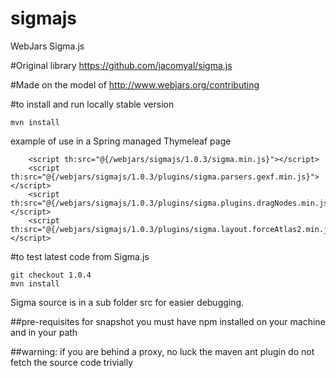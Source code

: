 # sigmajs
WebJars Sigma.js

#Original library
https://github.com/jacomyal/sigma.js

#Made on the model of
http://www.webjars.org/contributing


#to install and run locally stable version
```
mvn install
```

example of use in a Spring managed Thymeleaf page
```
    <script th:src="@{/webjars/sigmajs/1.0.3/sigma.min.js}"></script>
    <script th:src="@{/webjars/sigmajs/1.0.3/plugins/sigma.parsers.gexf.min.js}"></script>
    <script th:src="@{/webjars/sigmajs/1.0.3/plugins/sigma.plugins.dragNodes.min.js}"></script>
    <script th:src="@{/webjars/sigmajs/1.0.3/plugins/sigma.layout.forceAtlas2.min.js}"></script>
```




#to test latest code from Sigma.js
```
git checkout 1.0.4
mvn install
```

Sigma source is in a sub folder src for easier debugging.

##pre-requisites for snapshot
you must have npm installed on your machine and in your path

##warning: 
if you are behind a proxy, no luck the maven ant plugin do not fetch the source code trivially
